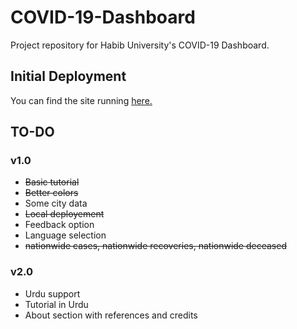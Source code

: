 # COVID-19-Dashboard
Project repository for Habib University's COVID-19 Dashboard.

## Initial Deployment
You can find the site running <a href="http://doodhjalebi.github.io" target="_blank">here.</a>

## TO-DO
### v1.0
- ~~Basic tutorial~~
- ~~Better colors~~
- Some city data
- ~~Local deployement~~
- Feedback option
- Language selection
- ~~nationwide cases, nationwide recoveries, nationwide deceased~~

### v2.0
- Urdu support
- Tutorial in Urdu
- About section with references and credits
